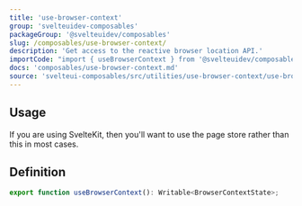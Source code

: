 ```yaml
---
title: 'use-browser-context'
group: 'svelteuidev-composables'
packageGroup: '@svelteuidev/composables'
slug: /composables/use-browser-context/
description: 'Get access to the reactive browser location API.'
importCode: "import { useBrowserContext } from '@svelteuidev/composables';"
docs: 'composables/use-browser-context.md'
source: 'svelteui-composables/src/utilities/use-browser-context/use-browser-context.ts'
---
```


<script lang='ts'>
    import { Demo, ComposableDemos } from "@svelteuidev/demos";
</script>

## Usage

If you are using SvelteKit, then you'll want to use the page store rather than this in most cases.

<Demo demo={ComposableDemos.useBrowserContextDemo.usage} />

## Definition

```ts
export function useBrowserContext(): Writable<BrowserContextState>;
```

